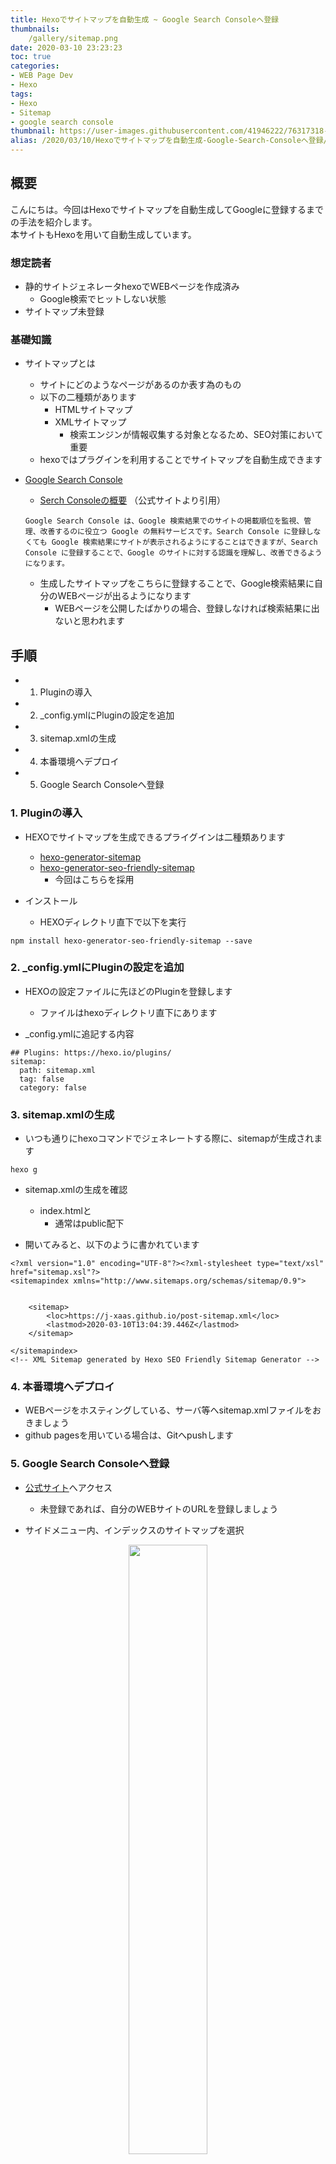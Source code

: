 ```yaml
---
title: Hexoでサイトマップを自動生成 ~ Google Search Consoleへ登録
thumbnails: 
    /gallery/sitemap.png
date: 2020-03-10 23:23:23
toc: true
categories:
- WEB Page Dev
- Hexo
tags:
- Hexo
- Sitemap
- google search console
thumbnail: https://user-images.githubusercontent.com/41946222/76317318-5df9a800-631f-11ea-8995-7722bd39ddc5.png
alias: /2020/03/10/Hexoでサイトマップを自動生成-Google-Search-Consoleへ登録/
---
```


<!-- toc -->

## 概要
こんにちは。今回はHexoでサイトマップを自動生成してGoogleに登録するまでの手法を紹介します。  
本サイトもHexoを用いて自動生成しています。  

### 想定読者
- 静的サイトジェネレータhexoでWEBページを作成済み
    - Google検索でヒットしない状態
- サイトマップ未登録

### 基礎知識
- サイトマップとは
    - サイトにどのようなページがあるのか表す為のもの
    - 以下の二種類があります
        - HTMLサイトマップ
        - XMLサイトマップ
            - 検索エンジンが情報収集する対象となるため、SEO対策において重要    
    - hexoではプラグインを利用することでサイトマップを自動生成できます

- [Google Search Console](https://support.google.com/webmasters/answer/9128668?hl=ja&ref_topic=9128571)
    - [Serch Consoleの概要](https://support.google.com/webmasters/answer/9128668?hl=ja&ref_topic=9128571) （公式サイトより引用）
    ```
    Google Search Console は、Google 検索結果でのサイトの掲載順位を監視、管理、改善するのに役立つ Google の無料サービスです。Search Console に登録しなくても Google 検索結果にサイトが表示されるようにすることはできますが、Search Console に登録することで、Google のサイトに対する認識を理解し、改善できるようになります。
    ```
    - 生成したサイトマップをこちらに登録することで、Google検索結果に自分のWEBページが出るようになります
        - WEBページを公開したばかりの場合、登録しなければ検索結果に出ないと思われます

## 手順
- 1. Pluginの導入
- 2. _config.ymlにPluginの設定を追加
- 3. sitemap.xmlの生成
- 4. 本番環境へデプロイ
- 5. Google Search Consoleへ登録

### 1. Pluginの導入

- HEXOでサイトマップを生成できるプライグインは二種類あります
    - [hexo-generator-sitemap](https://github.com/hexojs/hexo-generator-sitemap)
    - [hexo-generator-seo-friendly-sitemap]()
        - 今回はこちらを採用

- インストール
    - HEXOディレクトリ直下で以下を実行
```
npm install hexo-generator-seo-friendly-sitemap --save
```

### 2. _config.ymlにPluginの設定を追加

- HEXOの設定ファイルに先ほどのPluginを登録します
    - ファイルはhexoディレクトリ直下にあります

- _config.ymlに追記する内容
```
## Plugins: https://hexo.io/plugins/
sitemap:
  path: sitemap.xml
  tag: false
  category: false
```

### 3. sitemap.xmlの生成
- いつも通りにhexoコマンドでジェネレートする際に、sitemapが生成されます
```
hexo g
```
- sitemap.xmlの生成を確認
    - index.htmlと
        - 通常はpublic配下

- 開いてみると、以下のように書かれています
```
<?xml version="1.0" encoding="UTF-8"?><?xml-stylesheet type="text/xsl" href="sitemap.xsl"?>
<sitemapindex xmlns="http://www.sitemaps.org/schemas/sitemap/0.9">


    <sitemap>
        <loc>https://j-xaas.github.io/post-sitemap.xml</loc>
        <lastmod>2020-03-10T13:04:39.446Z</lastmod>
    </sitemap>

</sitemapindex>
<!-- XML Sitemap generated by Hexo SEO Friendly Sitemap Generator -->

```

### 4. 本番環境へデプロイ
- WEBページをホスティングしている、サーバ等へsitemap.xmlファイルをおきましょう
- github pagesを用いている場合は、Gitへpushします

### 5. Google Search Consoleへ登録

- [公式サイト](https://search.google.com/search-console)へアクセス
    - 未登録であれば、自分のWEBサイトのURLを登録しましょう

- サイドメニュー内、インデックスのサイトマップを選択

<div style="text-align:center;">
<img src="https://user-images.githubusercontent.com/41946222/76317221-2d197300-631f-11ea-9b4c-4c7dbb3b3d75.PNG" height="50%" width="50%">
</div>


- 新しいサイトマップの追加
    - 入力欄に"sitemap.xml"を入力
    - 送信


<div style="text-align:center;">
<img src="https://user-images.githubusercontent.com/41946222/76317318-5df9a800-631f-11ea-8995-7722bd39ddc5.png" height="100%" width="100%">
</div>


- しばらく待って更新すると、以下のようにステータスが”成功しました”と表示されます
    - 以上でサイトマップの登録は完了です
        - hexo g の度に更新されるので、事後作業は特にありません

<div style="text-align:center;">
<img src="https://user-images.githubusercontent.com/41946222/76319276-5687ce00-6322-11ea-98de-c4837c6f1785.png" height="100%" width="100%">
</div>